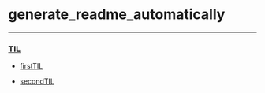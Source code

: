 # 
# generate_readme_automatically

---
### [TIL](./TIL/README.md)
- [firstTIL](./TIL/firstTIL/README.md)

- [secondTIL](./TIL/secondTIL/README.md)

